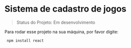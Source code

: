 # Sistema de cadastro de jogos

 > Status do Projeto: Em desenvolvimento
 
 Para rodar esse projeto na sua máquina, por favor digite:
 
```
 npm install react
```

